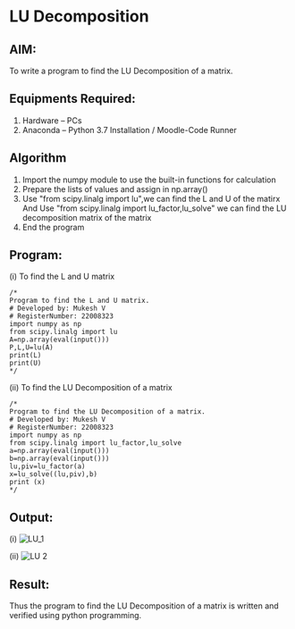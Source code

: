 # LU Decomposition 

## AIM:
To write a program to find the LU Decomposition of a matrix.

## Equipments Required:
1. Hardware – PCs
2. Anaconda – Python 3.7 Installation / Moodle-Code Runner

## Algorithm
1. Import the numpy module to use the built-in functions for calculation
2. Prepare the lists of values and assign in np.array() 
3. Use "from scipy.linalg import lu",we can find the L and U of the matirx And Use "from scipy.linalg import lu_factor,lu_solve" we can find the LU decomposition matrix of the matrix 
4. End the program

## Program:
(i) To find the L and U matrix
```
/*
Program to find the L and U matrix.
# Developed by: Mukesh V
# RegisterNumber: 22008323
import numpy as np
from scipy.linalg import lu
A=np.array(eval(input()))
P,L,U=lu(A)
print(L)
print(U)
*/
```
(ii) To find the LU Decomposition of a matrix
```
/*
Program to find the LU Decomposition of a matrix.
# Developed by: Mukesh V
# RegisterNumber: 22008323
import numpy as np
from scipy.linalg import lu_factor,lu_solve
a=np.array(eval(input()))
b=np.array(eval(input()))
lu,piv=lu_factor(a)
x=lu_solve((lu,piv),b)
print (x)
*/
```

## Output:
(i)
![LU_1](https://user-images.githubusercontent.com/118707363/211878031-2457bbb5-f358-4eb6-91c2-0c2398fd4bf7.png)



(ii)
![LU 2](https://user-images.githubusercontent.com/118707363/211878120-e65aec16-ac6b-46e0-96b5-0d8ef0740ff5.png)



## Result:
Thus the program to find the LU Decomposition of a matrix is written and verified using python programming.

